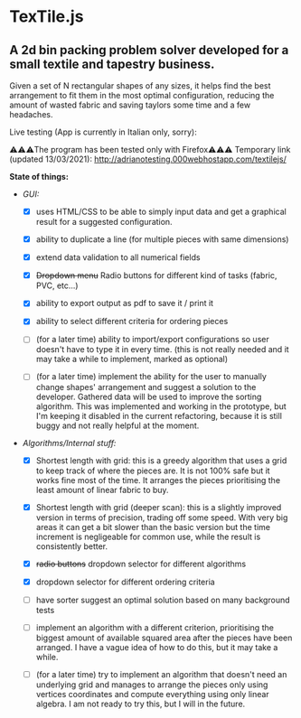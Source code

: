 
# TexTile.js

## A 2d bin packing problem solver developed for a small textile and tapestry business.

Given a set of N rectangular shapes of any sizes, it helps find the best arrangement to fit them in the most optimal configuration, reducing the amount of wasted fabric and saving taylors some time and a few headaches.


Live testing (App is currently in Italian only, sorry): 

:warning::warning::warning:The program has been tested only with Firefox:warning::warning::warning:
Temporary link (updated 13/03/2021): http://adrianotesting.000webhostapp.com/textilejs/




**State of things:**

- *GUI:* 
  - [x] uses HTML/CSS to be able to simply input data and get a graphical result for a suggested configuration. 

  - [x] ability to duplicate a line (for multiple pieces with same dimensions)
  
  - [x] extend data validation to all numerical fields

  - [x] ~~Dropdown menu~~ Radio buttons for different kind of tasks (fabric, PVC, etc...)

  - [x] ability to export output as pdf to save it / print it

  - [x] ability to select different criteria for ordering pieces

  - [ ] (for a later time) ability to import/export configurations so user doesn't have to type it in every time. (this is not really needed and it may take a while to implement, marked as optional)

  - [ ] (for a later time) implement the ability for the user to manually change shapes' arrangement and suggest a solution to the developer. Gathered data will be used to improve the sorting algorithm. This was implemented and working in the prototype, but I'm keeping it disabled in the current refactoring, because it is still buggy and not really helpful at the moment.


- *Algorithms/Internal stuff:*
  - [x] Shortest length with grid:
    this is a greedy algorithm that uses a grid to keep track of where the pieces are. It is not 100% safe but it works fine most of the time. It arranges the pieces prioritising the least amount of linear fabric to buy.
  
  - [x] Shortest length with grid (deeper scan):
    this is a slightly improved version in terms of precision, trading off some speed. With very big areas it can get a bit slower than the basic version but the time increment is negligeable for common use, while the result is consistently better.

  - [x] ~~radio buttons~~ dropdown selector for different algorithms

  - [x] dropdown selector for different ordering criteria

  - [ ] have sorter suggest an optimal solution based on many background tests

  - [ ] implement an algorithm with a different criterion, prioritising the biggest amount of available squared area after the pieces have been arranged. I have a vague idea of how to do this, but it may take a while.

  - [ ] (for a later time) try to implement an algorithm that doesn't need an underlying grid and manages to arrange the pieces only using vertices coordinates and compute everything using only linear algebra. I am not ready to try this, but I will in the future.





